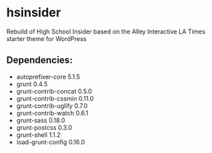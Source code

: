 # hsinsider
Rebuild of High School Insider based on the Alley Interactive LA Times starter theme for WordPress

## Dependencies:
- autoprefixer-core 5.1.5
- grunt 0.4.5
- grunt-contrib-concat 0.5.0
- grunt-contrib-cssmin 0.11.0
- grunt-contrib-uglify 0.7.0
- grunt-contrib-watch 0.6.1
- grunt-sass 0.18.0
- grunt-postcss 0.3.0
- grunt-shell 1.1.2
- load-grunt-config 0.16.0

